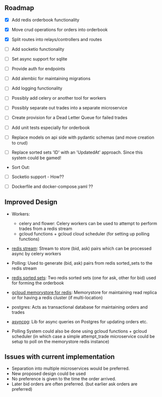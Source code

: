## Roadmap
- [X] Add redis orderbook functionality
- [X] Move crud operations for orders into orderbook
- [X] Split routes into relays/controllers and routes
- [ ] Add socketio functionality
- [ ] Set async support for sqlite
- [ ] Provide auth for endpoints
- [ ] Add alembic for maintaining migrations
- [ ] Add logging functionality
- [ ] Possibly add celery or another tool for workers
- [ ] Possibly separate out trades into a separate microservice
- [ ] Create provision for a Dead Letter Queue for failed trades
- [ ] Add unit tests especially for orderbook
- [ ] Replace models on api side with pydantic schemas (and move creation to crud)

- [ ] Replace sorted sets 'ID' with an 'UpdatedAt' approach. Since this system could be gamed!

- Sort Out:
- [ ] Socketio support - How??
- [ ] Dockerfile and docker-compose.yaml ??


## Improved Design


- Workers: 
    - celery and flower: Celery workers can be used to attempt to perform trades from a redis stream
    - gcloud functions + gcloud cloud scheduler (for setting up polling functions)

- [redis stream](): Stream to store (bid, ask) pairs which can be processed async by celery workers
- Polling: Used to generate (bid, ask) pairs from redis sorted_sets to the redis stream
- [redis sorted sets](): Two redis sorted sets (one for ask, other for bid) used for forming the
    orderbook
- [gcloud memorystore for redis](https://cloud.google.com/memorystore/docs/cluster/memorystore-for-redis-cluster-overview): Memorystore for maintaining read replica or for having a redis cluster (if multi-location)
- postgres: Acts as transactional database for maintaining orders and trades
- [asyncpg](https://magicstack.github.io/asyncpg/current/): Lib for async queries on Postgres for updating orders etc.

- Polling System could also be done using gcloud functions + gcloud scheduler (in which case a
    simple attempt_trade microservice could be setup to poll on the memorystore redis instance)


## Issues with current implementation

- Separation into multiple microservices would be preferred.
- New proposed design could be used
- No preference is given to the time the order arrived.
- Later bid orders are often preferred. (but earlier ask orders are preferred)
